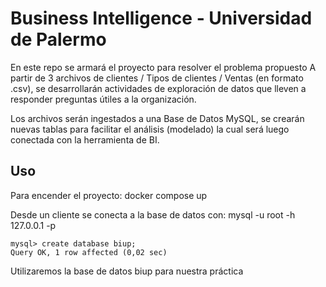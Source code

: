 # Business Intelligence - Universidad de Palermo

En este repo se armará el proyecto para resolver el problema propuesto
A partir de 3 archivos de clientes / Tipos de clientes / Ventas (en formato .csv),
se desarrollarán actividades de exploración de datos que lleven a responder preguntas útiles a la organización.

Los archivos serán ingestados a una Base de Datos MySQL, se crearán nuevas tablas para facilitar el análisis (modelado)
la cual será luego conectada con la herramienta de BI. 

## Uso
Para encender el proyecto:
    docker compose up

Desde un cliente se conecta a la base de datos con:
    mysql -u root -h 127.0.0.1 -p

    mysql> create database biup;
    Query OK, 1 row affected (0,02 sec)

Utilizaremos la base de datos biup para nuestra práctica
